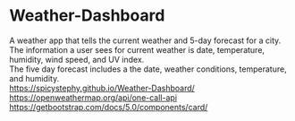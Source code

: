 # Weather-Dashboard
A weather app that tells the current weather and 5-day forecast for a city. The information a user sees for current weather is date, temperature, humidity, wind speed, and UV index.
<br>
The five day forecast includes a the date, weather conditions, temperature, and humidity.
<br>
https://spicystephy.github.io/Weather-Dashboard/
https://openweathermap.org/api/one-call-api
https://getbootstrap.com/docs/5.0/components/card/